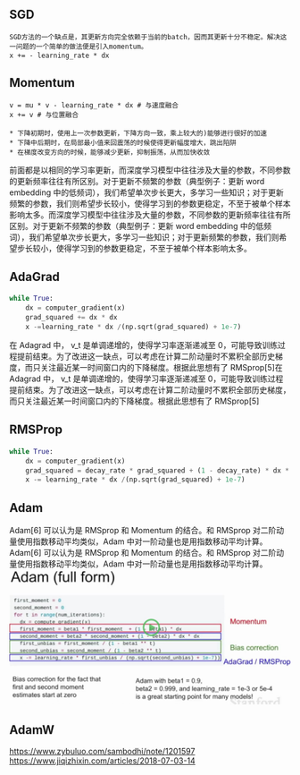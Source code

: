 

## SGD 

```
SGD方法的一个缺点是，其更新方向完全依赖于当前的batch，因而其更新十分不稳定。解决这一问题的一个简单的做法便是引入momentum。
x += - learning_rate * dx
```
## Momentum
```
v = mu * v - learning_rate * dx # 与速度融合
x += v # 与位置融合

* 下降初期时，使用上一次参数更新，下降方向一致，乘上较大的)能够进行很好的加速
* 下降中后期时，在局部最小值来回震荡的时候使得更新幅度增大，跳出陷阱
* 在梯度改变方向的时候，能够减少更新，抑制振荡，从而加快收敛
```
前面都是以相同的学习率更新，而深度学习模型中往往涉及大量的参数，不同参数的更新频率往往有所区别。对于更新不频繁的参数（典型例子：更新 word embedding 中的低频词），我们希望单次步长更大，多学习一些知识；对于更新频繁的参数，我们则希望步长较小，使得学习到的参数更稳定，不至于被单个样本影响太多。而深度学习模型中往往涉及大量的参数，不同参数的更新频率往往有所区别。对于更新不频繁的参数（典型例子：更新 word embedding 中的低频词），我们希望单次步长更大，多学习一些知识；对于更新频繁的参数，我们则希望步长较小，使得学习到的参数更稳定，不至于被单个样本影响太多。

## AdaGrad
```python
while True:
    dx = computer_gradient(x)
    grad_squared += dx * dx
    x -=learning_rate * dx /(np.sqrt(grad_squared) + 1e-7)
```
在 Adagrad 中， v_t 是单调递增的，使得学习率逐渐递减至 0，可能导致训练过程提前结束。为了改进这一缺点，可以考虑在计算二阶动量时不累积全部历史梯度，而只关注最近某一时间窗口内的下降梯度。根据此思想有了 RMSprop[5]在 Adagrad 中， v_t 是单调递增的，使得学习率逐渐递减至 0，可能导致训练过程提前结束。为了改进这一缺点，可以考虑在计算二阶动量时不累积全部历史梯度，而只关注最近某一时间窗口内的下降梯度。根据此思想有了 RMSprop[5]

## RMSProp
```python
while True:
    dx = computer_gradient(x)
    grad_squared = decay_rate * grad_squared + (1 - decay_rate) * dx * dx
    x -= learning_rate * dx /(np.sqrt(grad_squared) + 1e-7)
```

## Adam

Adam[6] 可以认为是 RMSprop 和 Momentum 的结合。和 RMSprop 对二阶动量使用指数移动平均类似，Adam 中对一阶动量也是用指数移动平均计算。Adam[6] 可以认为是 RMSprop 和 Momentum 的结合。和 RMSprop 对二阶动量使用指数移动平均类似，Adam 中对一阶动量也是用指数移动平均计算。
![](imgs/adam.jpg)


## AdamW
https://www.zybuluo.com/sambodhi/note/1201597
https://www.jiqizhixin.com/articles/2018-07-03-14